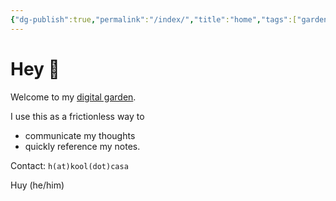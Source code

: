 ```yaml
---
{"dg-publish":true,"permalink":"/index/","title":"home","tags":["gardenEntry"],"created":"2023-03-16T07:43:53+07:00","updated":"2024-06-22T21:26:32+07:00"}
---
```


# Hey 👋

Welcome to my [digital garden](https://maggieappleton.com/garden-history).

I use this as a frictionless way to

- communicate my thoughts
- quickly reference my notes.

Contact: `h(at)kool(dot)casa`

Huy (he/him)